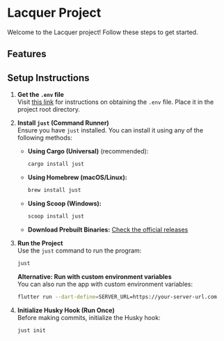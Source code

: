 # Lacquer Project

Welcome to the Lacquer project! Follow these steps to get started.

## Features

## Setup Instructions

1. **Get the `.env` file**  
   Visit [this link](https://github.com/Lacquer-UIT/.github-private/blob/main/profile/README.md) for instructions on obtaining the `.env` file. Place it in the project root directory.


2. **Install `just` (Command Runner)**  
   Ensure you have `just` installed. You can install it using any of the following methods:
   - **Using Cargo (Universal)** (recommended):
     ```sh
     cargo install just
     ```
   - **Using Homebrew (macOS/Linux):**
     ```sh
     brew install just
     ```
   - **Using Scoop (Windows):**
     ```sh
     scoop install just
     ```
   - **Download Prebuilt Binaries:** [Check the official releases](https://github.com/casey/just/releases)

3. **Run the Project**  
   Use the `just` command to run the program:
   ```sh
   just
   ```

   **Alternative: Run with custom environment variables**  
   You can also run the app with custom environment variables:
   ```sh
   flutter run --dart-define=SERVER_URL=https://your-server-url.com
   ```

4. **Initialize Husky Hook (Run Once)**  
   Before making commits, initialize the Husky hook:
   ```sh
   just init
   ```
